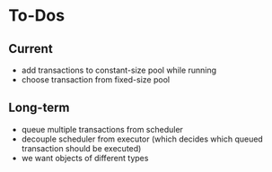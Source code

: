 # To-Dos

## Current

- add transactions to constant-size pool while running
- choose transaction from fixed-size pool

## Long-term

- queue multiple transactions from scheduler
- decouple scheduler from executor (which decides which queued transaction should be executed)
- we want objects of different types
